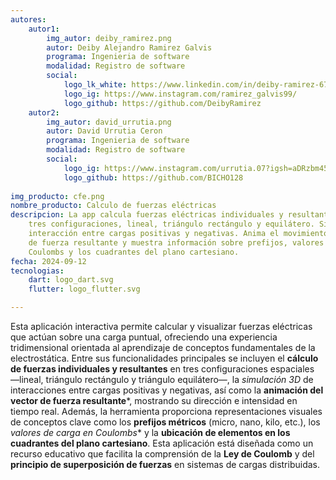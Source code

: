 ```yaml
---
autores:
    autor1:
        img_autor: deiby_ramirez.png
        autor: Deiby Alejandro Ramirez Galvis
        programa: Ingenieria de software
        modalidad: Registro de software
        social:
            logo_lk_white: https://www.linkedin.com/in/deiby-ramirez-67a273255/
            logo_ig: https://www.instagram.com/ramirez_galvis99/
            logo_github: https://github.com/DeibyRamirez
    autor2:
        img_autor: david_urrutia.png
        autor: David Urrutia Ceron
        programa: Ingenieria de software
        modalidad: Registro de software
        social:
            logo_ig: https://www.instagram.com/urrutia.07?igsh=aDRzbm45ejcwNmsw
            logo_github: https://github.com/BICHO128
            
img_producto: cfe.png
nombre_producto: Calculo de fuerzas eléctricas
descripcion: La app calcula fuerzas eléctricas individuales y resultantes sobre una carga en
    tres configuraciones, lineal, triángulo rectángulo y equilátero. Simula en 3D la
    interacción entre cargas positivas y negativas. Anima el movimiento del vector
    de fuerza resultante y muestra información sobre prefijos, valores en
    Coulombs y los cuadrantes del plano cartesiano.
fecha: 2024-09-12
tecnologias:
    dart: logo_dart.svg
    flutter: logo_flutter.svg

---
```

Esta aplicación interactiva permite calcular y visualizar fuerzas eléctricas que actúan sobre una carga puntual, ofreciendo una experiencia tridimensional orientada al aprendizaje de conceptos fundamentales de la electrostática. Entre sus funcionalidades principales se incluyen el **cálculo de fuerzas individuales y resultantes** en tres configuraciones espaciales —lineal, triángulo rectángulo y triángulo equilátero—, la *simulación 3D* de interacciones entre cargas positivas y negativas, así como la **animación del vector de fuerza resultante***, mostrando su dirección e intensidad en tiempo real. Además, la herramienta proporciona representaciones visuales de conceptos clave como los **prefijos métricos** (micro, nano, kilo, etc.), los *valores de carga en Coulombs** y la **ubicación de elementos en los cuadrantes del plano cartesiano**. Esta aplicación está diseñada como un recurso educativo que facilita la comprensión de la **Ley de Coulomb** y del **principio de superposición de fuerzas** en sistemas de cargas distribuidas.


